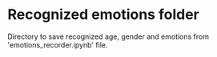 # Recognized emotions folder

Directory to save recognized age, gender and emotions from 'emotions_recorder.ipynb' file.
